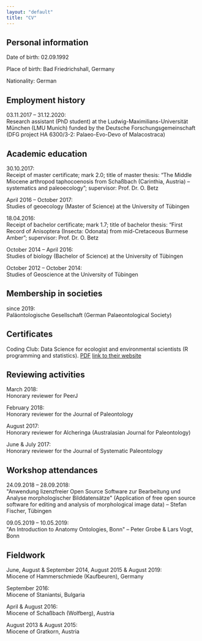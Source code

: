 ```yaml
---
layout: "default"
title: "CV"
---
```

## Personal information

Date of birth: 02.09.1992

Place of birth: Bad Friedrichshall, Germany

Nationality: German

## Employment history

03.11.2017 – 31.12.2020:<br/>
Research assistant (PhD student) at the Ludwig-Maximilians-Universität München (LMU Munich) funded by the Deutsche Forschungsgemeinschaft (DFG project HA 6300/3-2: Palaeo-Evo-Devo of Malacostraca)

## Academic education

30.10.2017:<br/>
Receipt of master certificate; mark 2.0; title of master thesis: “The Middle Miocene arthropod taphocoenosis from Schaßbach (Carinthia, Austria) – systematics and paleoecology”; supervisor: Prof. Dr. O. Betz

April 2016 – October 2017:<br/>
Studies of geoecology (Master of Science) at the University of Tübingen

18.04.2016:<br/>
Receipt of bachelor certificate; mark 1.7; title of bachelor thesis: “First Record of Anisoptera (Insecta: Odonata) from mid-Cretaceous Burmese Amber”; supervisor: Prof. Dr. O. Betz

October 2014 – April 2016:<br/>
Studies of biology (Bachelor of Science) at the University of Tübingen

October 2012 – October 2014:<br/>
Studies of Geoscience at the University of Tübingen


## Membership in societies

since 2019:<br/>
Paläontologische Gesellschaft (German Palaeontological Society)

## Certificates

Coding Club: Data Science for ecologist and environmental scientists (R programming and statistics). [PDF](CC_course_certificate_completed.pdf) [link to their website](https://ourcodingclub.github.io/course.html)

## Reviewing activities

March 2018:<br/>
Honorary reviewer for PeerJ

February 2018:<br/>
Honorary reviewer for the Journal of Paleontology

August 2017:<br/>
Honorary reviewer for Alcheringa (Australasian Journal for Paleontology)

June & July 2017:<br/>
Honorary reviewer for the Journal of Systematic Paleontology


## Workshop attendances

24.09.2018 – 28.09.2018:<br/>
"Anwendung lizenzfreier Open Source Software zur Bearbeitung und Analyse morphologischer Bilddatensätze" (Application of free open source software for editing and analysis of morphological image data) – Stefan Fischer, Tübingen


09.05.2019 – 10.05.2019:<br/>
"An Introduction to Anatomy Ontologies, Bonn" – Peter Grobe & Lars Vogt, Bonn

## Fieldwork

June, August & September 2014, August 2015 & August 2019:<br/>
Miocene of Hammerschmiede (Kaufbeuren), Germany

September 2016:<br/>
Miocene of Staniantsi, Bulgaria

April & August 2016:<br/>
Miocene of Schaßbach (Wolfberg), Austria

August 2013 & August 2015:<br/>
Miocene of Gratkorn, Austria
